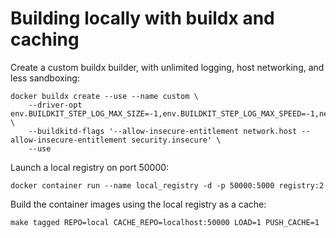 # Building locally with buildx and caching

Create a custom buildx builder, with unlimited logging, host networking, and less sandboxing:
```
docker buildx create --use --name custom \
    --driver-opt env.BUILDKIT_STEP_LOG_MAX_SIZE=-1,env.BUILDKIT_STEP_LOG_MAX_SPEED=-1,network=host \
    --buildkitd-flags '--allow-insecure-entitlement network.host --allow-insecure-entitlement security.insecure' \
	--use
```

Launch a local registry on port 50000:
```
docker container run --name local_registry -d -p 50000:5000 registry:2
```

Build the container images using the local registry as a cache:
```
make tagged REPO=local CACHE_REPO=localhost:50000 LOAD=1 PUSH_CACHE=1
```
